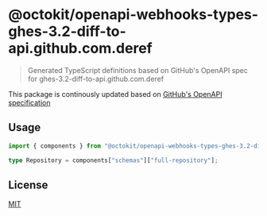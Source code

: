# @octokit/openapi-webhooks-types-ghes-3.2-diff-to-api.github.com.deref

> Generated TypeScript definitions based on GitHub's OpenAPI spec for ghes-3.2-diff-to-api.github.com.deref

This package is continously updated based on [GitHub's OpenAPI specification](https://github.com/github/rest-api-description/)

## Usage

```ts
import { components } from "@octokit/openapi-webhooks-types-ghes-3.2-diff-to-api.github.com.deref";

type Repository = components["schemas"]["full-repository"];
```

## License

[MIT](LICENSE)
